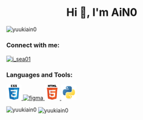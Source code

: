 <h1 align="center">Hi 👋, I'm AiN0</h1>
<p align="left"> <img src="https://komarev.com/ghpvc/?username=yuukiain0&label=Profile%20views&color=0e75b6&style=flat" alt="yuukiain0" /> </p>

<h3 align="left">Connect with me:</h3>
<p align="left">
<a href="https://instagram.com/i_sea01" target="blank"><img align="center" src="https://raw.githubusercontent.com/rahuldkjain/github-profile-readme-generator/master/src/images/icons/Social/instagram.svg" alt="i_sea01" height="30" width="40" /></a>
</p>

<h3 align="left">Languages and Tools:</h3>
<p align="left"> <a href="https://www.w3schools.com/css/" target="_blank" rel="noreferrer"> <img src="https://raw.githubusercontent.com/devicons/devicon/master/icons/css3/css3-original-wordmark.svg" alt="css3" width="40" height="40"/> </a> <a href="https://www.figma.com/" target="_blank" rel="noreferrer"> <img src="https://www.vectorlogo.zone/logos/figma/figma-icon.svg" alt="figma" width="40" height="40"/> </a> <a href="https://www.w3.org/html/" target="_blank" rel="noreferrer"> <img src="https://raw.githubusercontent.com/devicons/devicon/master/icons/html5/html5-original-wordmark.svg" alt="html5" width="40" height="40"/> </a> <a href="https://www.python.org" target="_blank" rel="noreferrer"> <img src="https://raw.githubusercontent.com/devicons/devicon/master/icons/python/python-original.svg" alt="python" width="40" height="40"/> </a> </p>

<p><img align="left" src="https://github-readme-stats.vercel.app/api/top-langs?username=yuukiain0&show_icons=true&locale=en&layout=compact" alt="yuukiain0" /></p>

<p>&nbsp;<img align="center" src="https://github-readme-stats.vercel.app/api?username=yuukiain0&show_icons=true&locale=en" alt="yuukiain0" /></p>


<!---
YuukiAiN0/YuukiAiN0 is a ✨ special ✨ repository because its `README.md` (this file) appears on your GitHub profile.
You can click the Preview link to take a look at your changes.
--->

